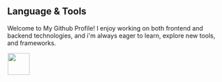 ## Language & Tools
Welcome to My Github Profile!
I enjoy working on both frontend and backend technologies, and i'm always eager to learn, explore new tools, and frameworks.


  <img src="https://skillicons.dev/icons?i=javascript,cpp,html,css,nodejs,react,bootstrap,photoshop,python,flutter,debian,tailwind,php,docker,figma" height="50" style="margin: 1px"/> 
</p>




